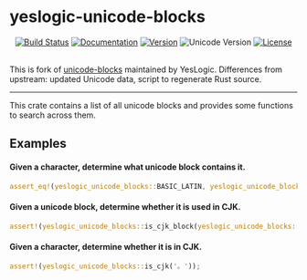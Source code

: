 yeslogic-unicode-blocks
=======================

<div align="center">
  <a href="https://github.com/yeslogic/unicode-blocks/actions/workflows/ci.yml">
  <img src="https://github.com/yeslogic/unicode-blocks/actions/workflows/ci.yml/badge.svg" alt="Build Status"></a>
  <a href="https://docs.rs/yeslogic-unicode-blocks">
  <img src="https://docs.rs/yeslogic-unicode-blocks/badge.svg" alt="Documentation"></a>
  <a href="https://crates.io/crates/yeslogic-unicode-blocks">
    <img src="https://img.shields.io/crates/v/yeslogic-unicode-blocks.svg" alt="Version"></a>
  <img src="https://img.shields.io/badge/unicode-16.0-informational" alt="Unicode Version">
  <a href="https://github.com/yeslogic/unicode-blocks/blob/master/LICENSE">
    <img src="https://img.shields.io/crates/l/unicode-blocks.svg" alt="License"></a>
</div>

<br>

This is fork of [unicode-blocks](https://github.com/magiclen/unicode-blocks)
maintained by YesLogic. Differences from upstream: updated Unicode data, script
to regenerate Rust source.

----

This crate contains a list of all unicode blocks and provides some functions to search across them.

## Examples

#### Given a character, determine what unicode block contains it.

```rust
assert_eq!(yeslogic_unicode_blocks::BASIC_LATIN, yeslogic_unicode_blocks::find_unicode_block('A').unwrap());
```

#### Given a unicode block, determine whether it is used in CJK.

```rust
assert!(yeslogic_unicode_blocks::is_cjk_block(yeslogic_unicode_blocks::CJK_UNIFIED_IDEOGRAPHS));
```

#### Given a character, determine whether it is in CJK.

```rust
assert!(yeslogic_unicode_blocks::is_cjk('。'));
```
